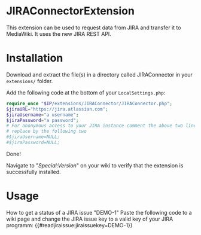 JIRAConnectorExtension
======================

This extension can be used to request data from JIRA and transfer it to MediaWiki. It uses the new JIRA REST API.

# Installation
Download and extract the file(s) in a directory called JIRAConnector in your `extensions/` folder. 

Add the following code at the bottom of your `LocalSettings.php`:
```php
require_once "$IP/extensions/JIRAConnector/JIRAConnector.php";
$jiraURL="https://jira.atlassian.com";
$jiraUsername="a username";
$jiraPassword="a password";
# For anonymous access to your JIRA instance comment the above two lines and
# replace by the following two
#$jiraUsername=NULL;
#$jiraPassword=NULL;
```
Done! 

Navigate to "*Special:Version*" on your wiki to verify that the extension is successfully installed.

# Usage
How to get a status of a JIRA issue "DEMO-1"
Paste the following code to a wiki page and change the JIRA issue key to a valid key of your JIRA programm:
{{#readjiraissue:jiraissuekey=DEMO-1}}
